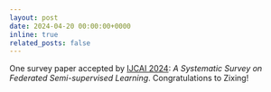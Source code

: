 ```yaml
---
layout: post
date: 2024-04-20 00:00:00+0000
inline: true
related_posts: false
---
```


One survey paper accepted by [IJCAI 2024](https://ijcai24.org/): *A Systematic Survey on Federated Semi-supervised Learning*. Congratulations to Zixing!
